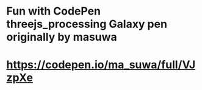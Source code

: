 # Fun with CodePen threejs_processing Galaxy pen originally by masuwa
# https://codepen.io/ma_suwa/full/VJzpXe
